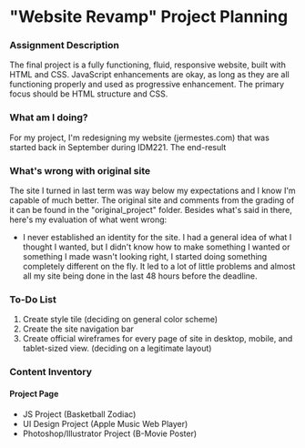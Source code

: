 # "Website Revamp" Project Planning

### Assignment Description
The final project is a fully functioning, fluid, responsive website, built with HTML and CSS. JavaScript enhancements are okay, as long as they are all functioning properly and used as progressive enhancement. The primary focus should be HTML structure and CSS.

### What am I doing?
For my project, I'm redesigning my website (jermestes.com) that was started back in September during IDM221. The end-result 

### What's wrong with original site
The site I turned in last term was way below my expectations and I know I'm capable of much better. The original site and comments from the grading of it can be found in the "original_project" folder. Besides what's said in there, here's my evaluation of what went wrong:
* I never established an identity for the site. I had a general idea of what I thought I wanted, but I didn't know how to make something I wanted or something I made wasn't looking right, I started doing something completely different on the fly. It led to a lot of little problems and almost all my site being done in the last 48 hours before the deadline. 

### To-Do List
1. Create style tile (deciding on general color scheme)
2. Create the site navigation bar
3. Create official wireframes for every page of site in desktop, mobile, and tablet-sized view. (deciding on a legitimate layout)

###  Content Inventory
#### Project Page
- JS Project (Basketball Zodiac)
- UI Design Project (Apple Music Web Player)
- Photoshop/Illustrator Project (B-Movie Poster) 